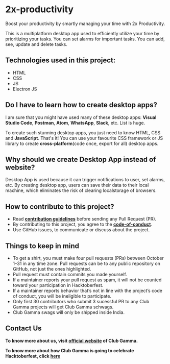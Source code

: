 # 2x-productivity
Boost your productivity by smartly managing your time with 2x Productivity.

This is a multiplatform desktop app used to efficiently utilize your time by prioritizing your tasks. You can set alarms for important tasks. You can add, see, update and delete tasks.


## Technologies used in this project:
- HTML
- CSS
- JS
- Electron JS


## Do I have to learn how to create desktop apps?

I am sure that you might have used many of these desktop apps: **Visual Studio Code**, **Postman**, **Atom**, **WhatsApp**, **Slack**, etc. List is huge.

To create such stunning desktop apps, you just need to know HTML, CSS and **JavaScript**. That's it! You can use your favourite CSS framework or JS library to create **cross-platform**(code once, export for all) desktop apps.


## Why should we create Desktop App instead of website?

Desktop App is used because it can trigger notifications to user, set alarms, etc. By creating desktop app, users can save their data to their local machine, which eliminates the risk of clearing localstorage of browsers.


## How to contribute to this project?

- Read **[contribution guidelines](CONTRIBUTING.md)** before sending any Pull Request (PR). 
- By contributing to this project, you agree to the **[code-of-conduct](https://github.com/clubgamma/code-of-conduct)**.
- Use GitHub issues, to communicate or discuss about the project. 

## Things to keep in mind

- To get a shirt, you must make four pull requests (PRs) between October 1–31 in any time zone. Pull requests can be to any public repository on GitHub, not just the ones highlighted.
- Pull request must contain commits you made yourself.
- If a maintainer reports your pull request as spam, it will not be counted toward your participation in Hacktoberfest.
- If a maintainer reports behavior that’s not in line with the project’s code of conduct, you will be ineligible to participate.
- Only first 30 contributors who submit 3 sucessful PR to any Club Gamma projects will get Club Gamma schwags.
- Club Gamma swags will only be shipped inside India.


## Contact Us

**To know more about us, visit [official website](https://clubgamma.github.io/) of Club Gamma.**

**To know more about how Club Gamma is going to celebrate Hacktoberfest, click [here](https://clubgamma.github.io/hacktoberfest/)**

